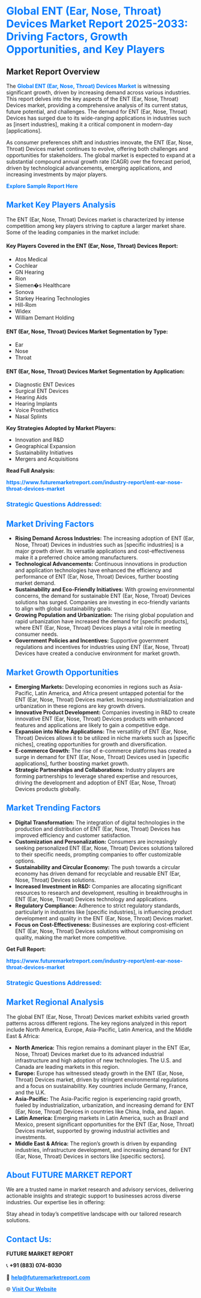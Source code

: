 <h1 style="color: #007BFF;">Global ENT (Ear, Nose, Throat) Devices Market Report 2025-2033: Driving Factors, Growth Opportunities, and Key Players</h1>

<section id="overview">
<h2>Market Report Overview</h2>
<p>The <a href="https://www.futuremarketreport.com/industry-report/ent-ear-nose-throat-devices-market" style="color: #007BFF; text-decoration: none;"><strong>Global ENT (Ear, Nose, Throat) Devices Market</strong></a> is witnessing significant growth, driven by increasing demand across various industries. This report delves into the key aspects of the ENT (Ear, Nose, Throat) Devices market, providing a comprehensive analysis of its current status, future potential, and challenges. The demand for ENT (Ear, Nose, Throat) Devices has surged due to its wide-ranging applications in industries such as [insert industries], making it a critical component in modern-day [applications].</p>
<p>As consumer preferences shift and industries innovate, the ENT (Ear, Nose, Throat) Devices market continues to evolve, offering both challenges and opportunities for stakeholders. The global market is expected to expand at a substantial compound annual growth rate (CAGR) over the forecast period, driven by technological advancements, emerging applications, and increasing investments by major players.</p>
</section>

<section id="overview">
<p><a href="https://www.futuremarketreport.com/request-sample/reportId=61251" style="color: #007BFF; text-decoration: none;"><strong>Explore Sample Report Here</strong></a></p>
</section>

<section id="key-players">
<h2 style="color: #007BFF;">Market Key Players Analysis</h2>
<p>The ENT (Ear, Nose, Throat) Devices market is characterized by intense competition among key players striving to capture a larger market share. Some of the leading companies in the market include:</p>
<h4>Key Players Covered in the ENT (Ear, Nose, Throat) Devices Report:</h4>
<ul><li>Atos Medical</li><li>Cochlear</li><li>GN Hearing</li><li>Rion</li><li>Siemen�s Healthcare</li><li>Sonova</li><li>Starkey Hearing Technologies</li><li>Hill-Rom</li><li>Widex</li><li>William Demant Holding</li></ul>
<h4>ENT (Ear, Nose, Throat) Devices Market Segmentation by Type:</h4>
<ul><li>Ear</li><li>Nose</li><li>Throat</li></ul>

<h4>ENT (Ear, Nose, Throat) Devices Market Segmentation by Application:</h4>
<ul><li>Diagnostic ENT Devices</li><li>Surgical ENT Devices</li><li>Hearing Aids</li><li>Hearing Implants</li><li>Voice Prosthetics</li><li>Nasal Splints</li></ul>
<p><strong>Key Strategies Adopted by Market Players:</strong></p>
<ul>
<li>Innovation and R&D</li>
<li>Geographical Expansion</li>
<li>Sustainability Initiatives</li>
<li>Mergers and Acquisitions</li>
</ul>
</section>

<section>
<p><strong>Read Full Analysis: </strong></p><a href="https://www.futuremarketreport.com/industry-report/ent-ear-nose-throat-devices-market" style="color: #007BFF; text-decoration: none;"><strong>https://www.futuremarketreport.com/industry-report/ent-ear-nose-throat-devices-market</strong></a>
<h3 style="color: #007BFF;">Strategic Questions Addressed:</h3>
</section>

<section id="driving-factors">
<h2 style="color: #007BFF;">Market Driving Factors</h2>
<ul>
<li><strong>Rising Demand Across Industries:</strong> The increasing adoption of ENT (Ear, Nose, Throat) Devices in industries such as [specific industries] is a major growth driver. Its versatile applications and cost-effectiveness make it a preferred choice among manufacturers.</li>
<li><strong>Technological Advancements:</strong> Continuous innovations in production and application technologies have enhanced the efficiency and performance of ENT (Ear, Nose, Throat) Devices, further boosting market demand.</li>
<li><strong>Sustainability and Eco-Friendly Initiatives:</strong> With growing environmental concerns, the demand for sustainable ENT (Ear, Nose, Throat) Devices solutions has surged. Companies are investing in eco-friendly variants to align with global sustainability goals.</li>
<li><strong>Growing Population and Urbanization:</strong> The rising global population and rapid urbanization have increased the demand for [specific products], where ENT (Ear, Nose, Throat) Devices plays a vital role in meeting consumer needs.</li>
<li><strong>Government Policies and Incentives:</strong> Supportive government regulations and incentives for industries using ENT (Ear, Nose, Throat) Devices have created a conducive environment for market growth.</li>
</ul>
</section>

<section id="growth-opportunities">
<h2 style="color: #007BFF;">Market Growth Opportunities</h2>
<ul>
<li><strong>Emerging Markets:</strong> Developing economies in regions such as Asia-Pacific, Latin America, and Africa present untapped potential for the ENT (Ear, Nose, Throat) Devices market. Increasing industrialization and urbanization in these regions are key growth drivers.</li>
<li><strong>Innovative Product Development:</strong> Companies investing in R&D to create innovative ENT (Ear, Nose, Throat) Devices products with enhanced features and applications are likely to gain a competitive edge.</li>
<li><strong>Expansion into Niche Applications:</strong> The versatility of ENT (Ear, Nose, Throat) Devices allows it to be utilized in niche markets such as [specific niches], creating opportunities for growth and diversification.</li>
<li><strong>E-commerce Growth:</strong> The rise of e-commerce platforms has created a surge in demand for ENT (Ear, Nose, Throat) Devices used in [specific applications], further boosting market growth.</li>
<li><strong>Strategic Partnerships and Collaborations:</strong> Industry players are forming partnerships to leverage shared expertise and resources, driving the development and adoption of ENT (Ear, Nose, Throat) Devices products globally.</li>
</ul>
</section>

<section id="trending-factors">
<h2 style="color: #007BFF;">Market Trending Factors</h2>
<ul>
<li><strong>Digital Transformation:</strong> The integration of digital technologies in the production and distribution of ENT (Ear, Nose, Throat) Devices has improved efficiency and customer satisfaction.</li>
<li><strong>Customization and Personalization:</strong> Consumers are increasingly seeking personalized ENT (Ear, Nose, Throat) Devices solutions tailored to their specific needs, prompting companies to offer customizable options.</li>
<li><strong>Sustainability and Circular Economy:</strong> The push towards a circular economy has driven demand for recyclable and reusable ENT (Ear, Nose, Throat) Devices solutions.</li>
<li><strong>Increased Investment in R&D:</strong> Companies are allocating significant resources to research and development, resulting in breakthroughs in ENT (Ear, Nose, Throat) Devices technology and applications.</li>
<li><strong>Regulatory Compliance:</strong> Adherence to strict regulatory standards, particularly in industries like [specific industries], is influencing product development and quality in the ENT (Ear, Nose, Throat) Devices market.</li>
<li><strong>Focus on Cost-Effectiveness:</strong> Businesses are exploring cost-efficient ENT (Ear, Nose, Throat) Devices solutions without compromising on quality, making the market more competitive.</li>
</ul>
</section>

<section>
<p><strong>Get Full Report: </strong></p><a href="https://www.futuremarketreport.com/industry-report/ent-ear-nose-throat-devices-market" style="color: #007BFF; text-decoration: none;"><strong>https://www.futuremarketreport.com/industry-report/ent-ear-nose-throat-devices-market</strong></a>
<h3 style="color: #007BFF;">Strategic Questions Addressed:</h3>
</section>


<section id="regional-analysis">
<h2 style="color: #007BFF;">Market Regional Analysis</h2>
<p>The global ENT (Ear, Nose, Throat) Devices market exhibits varied growth patterns across different regions. The key regions analyzed in this report include North America, Europe, Asia-Pacific, Latin America, and the Middle East & Africa:</p>
<ul>
<li><strong>North America:</strong> This region remains a dominant player in the ENT (Ear, Nose, Throat) Devices market due to its advanced industrial infrastructure and high adoption of new technologies. The U.S. and Canada are leading markets in this region.</li>
<li><strong>Europe:</strong> Europe has witnessed steady growth in the ENT (Ear, Nose, Throat) Devices market, driven by stringent environmental regulations and a focus on sustainability. Key countries include Germany, France, and the U.K.</li>
<li><strong>Asia-Pacific:</strong> The Asia-Pacific region is experiencing rapid growth, fueled by industrialization, urbanization, and increasing demand for ENT (Ear, Nose, Throat) Devices in countries like China, India, and Japan.</li>
<li><strong>Latin America:</strong> Emerging markets in Latin America, such as Brazil and Mexico, present significant opportunities for the ENT (Ear, Nose, Throat) Devices market, supported by growing industrial activities and investments.</li>
<li><strong>Middle East & Africa:</strong> The region’s growth is driven by expanding industries, infrastructure development, and increasing demand for ENT (Ear, Nose, Throat) Devices in sectors like [specific sectors].</li>
</ul>
</section>

<footer>
<h2 style="color: #007BFF;">About FUTURE MARKET REPORT</h2>
<p>We are a trusted name in market research and advisory services, delivering actionable insights and strategic support to businesses across diverse industries. Our expertise lies in offering:</p>

<p>Stay ahead in today’s competitive landscape with our tailored research solutions.</p>

<h2 style="color: #007BFF;">Contact Us:</h2>
<p><strong>FUTURE MARKET REPORT</strong></p>
<p>📞 <strong>+91 (883) 074-8030</strong></p>
<p>📧 <strong><a href="mailto:help@futuremarketreport.com" style="color: #007BFF;">help@futuremarketreport.com</a></strong></p>
<p>🌐 <strong><a href="https://www.futuremarketreport.com/" style="color: #007BFF;">Visit Our Website</a></strong></p>
</footer>